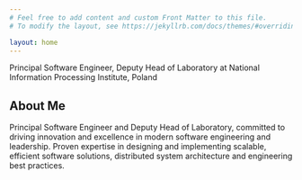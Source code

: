 ```yaml
---
# Feel free to add content and custom Front Matter to this file.
# To modify the layout, see https://jekyllrb.com/docs/themes/#overriding-theme-defaults

layout: home
---
```


Principal Software Engineer, Deputy Head of Laboratory at National Information Processing Institute, Poland

## About Me

Principal Software Engineer and Deputy Head of Laboratory, committed to driving innovation and excellence in modern 
software engineering and leadership. Proven expertise in designing and implementing scalable, efficient software 
solutions, distributed system architecture and engineering best practices.

